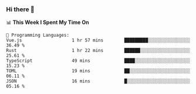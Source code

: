### Hi there 👋

<!--
**CrazyCollin/crazycollin** is a ✨ _special_ ✨ repository because its `README.md` (this file) appears on your GitHub profile.

Here are some ideas to get you started:

- 🔭 I’m currently working on ...
- 🌱 I’m currently learning ...
- 👯 I’m looking to collaborate on ...
- 🤔 I’m looking for help with ...
- 💬 Ask me about ...
- 📫 How to reach me: ...
- 😄 Pronouns: ...
- ⚡ Fun fact: ...
-->

<!--START_SECTION:waka-->
📊 **This Week I Spent My Time On** 

```text
💬 Programming Languages: 
Vue.js                   1 hr 57 mins        █████████░░░░░░░░░░░░░░░░   36.49 % 
Rust                     1 hr 22 mins        ██████░░░░░░░░░░░░░░░░░░░   25.61 % 
TypeScript               49 mins             ████░░░░░░░░░░░░░░░░░░░░░   15.23 % 
TOML                     19 mins             ██░░░░░░░░░░░░░░░░░░░░░░░   06.11 % 
JSON                     16 mins             █░░░░░░░░░░░░░░░░░░░░░░░░   05.16 % 
```


<!--END_SECTION:waka-->
